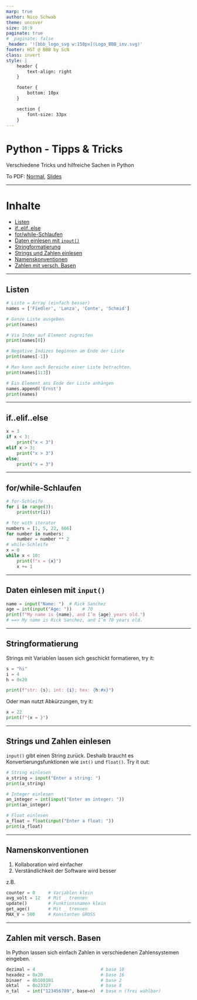 ```yaml
---
marp: true
author: Nico Schwab
theme: uncover
size: 16:9
paginate: true
# _paginate: false
_header: '![bbb_logo_svg w:150px](Logo_BBB_inv.svg)'
footer: HST @ BBB by ScN
class: invert
style: |
    header {
        text-align: right
    }

    footer {
        bottom: 10px
    }

    section {
        font-size: 33px
    }
---
```


# Python - Tipps & Tricks
Verschiedene Tricks und hilfreiche Sachen in Python

To PDF: [Normal](pdfs/01_funktionen.pdf), [Slides](pdfs/01_funktionen_slides.pdf)

---

# Inhalte
- [Listen](#listen)
- [if..elif..else](#ifelifelse)
- [for/while-Schlaufen](#forwhile-schlaufen)
- [Daten einlesen mit `input()`](#daten-einlesen-mit-input)
- [Stringformatierung](#stringformatierung)
- [Strings und Zahlen einlesen](#strings-und-zahlen-einlesen)
- [Namenskonventionen](#namenskonventionen)
- [Zahlen mit versch. Basen](#zahlen-mit-versch-basen)

---

## Listen
```py
# Liste = Array (einfach besser)
names = ['Fiedler', 'Lanza', 'Conte', 'Schmid']

# Ganze Liste ausgeben
print(names)

# Via Index auf Element zugreifen
print(names[0])

# Negative Indizes beginnen am Ende der Liste
print(names[-1])

# Man kann auch Bereiche einer Liste betrachten.
print(names[1:3])

# Ein Element ans Ende der Liste anhängen
names.append('Ernst')
print(names)
```

---

## if..elif..else
```python
x = 3
if x < 3:
    print("x < 3")
elif x > 3:
    print("x > 3")
else:
    print("x = 3")
```
---

## for/while-Schlaufen
```py
# for-Schleife
for i in range(3):
    print(str(i))

# for with iterator
numbers = [1, 5, 22, 666]
for number in numbers:
    number = number ** 2
# while-Schleife
x = 0
while x < 10:
    print(f"x = {x}")
    x += 1
```

---

## Daten einlesen mit `input()`
```python
name = input("Name: ")  # Rick Sanchez
age = int(input("Age: "))    # 70
print(f"My name is {name}, and I’m {age} years old.")
# ==> My name is Rick Sanchez, and I’m 70 years old.
```

---

## Stringformatierung
Strings mit Variablen lassen sich geschickt formatieren, try it:
```python
s = "hi"
i = 4
h = 0x20

print(f"str: {s}; int: {i}; hex: {h:#x}")
```
Oder man nutzt Abkürzungen, try it:
```python
x = 22
print(f"{x = }")
```

---

## Strings und Zahlen einlesen
`input()` gibt einen String zurück. Deshalb braucht es Konvertierungsfunktionen wie `int()` und `float()`.
Try it out:
```python
# String einlesen
a_string = input("Enter a string: ")
print(a_string)

# Integer einlesen
an_integer = int(input("Enter an integer: "))
print(an_integer)

# Float einlesen
a_float = float(input("Enter a float: "))
print(a_float)
```

---

## Namenskonventionen
1. Kollaboration wird einfacher
2. Verständlichkeit der Software wird besser

z.B.
```python
counter = 0     # Variablen klein
avg_volt = 12   # Mit _ trennen
update()        # Funktionsnamen klein
get_age()       # Mit _ trennen
MAX_V = 500     # Konstanten GROSS
```

---

## Zahlen mit versch. Basen
In Python lassen sich einfach Zahlen in verschiedenen Zahlensystemen eingeben.
```python
dezimal = 4                         # base 10
hexadez = 0x20                      # base 16
binaer  = 0b100101                  # base 2
oktal   = 0o23327                   # base 8
n_tal   = int("123456789", base=n)  # base n (frei wählbar)
```